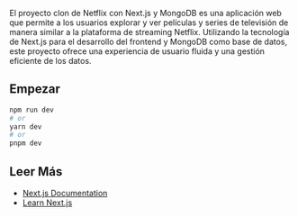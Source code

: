 
El proyecto clon de Netflix con Next.js y MongoDB es una aplicación web que permite a los usuarios explorar y ver películas y series de televisión de manera similar a la plataforma de streaming Netflix. Utilizando la tecnología de Next.js para el desarrollo del frontend y MongoDB como base de datos, este proyecto ofrece una experiencia de usuario fluida y una gestión eficiente de los datos.


## Empezar


```bash
npm run dev
# or
yarn dev
# or
pnpm dev
```


## Leer Más

- [Next.js Documentation](https://nextjs.org/docs) 
- [Learn Next.js](https://nextjs.org/learn) 